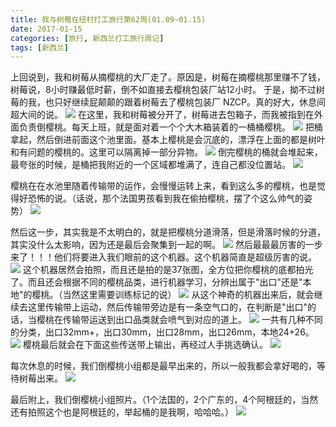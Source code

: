 ```yaml
---
title: 我与树莓在纽村打工旅行第62周(01.09~01.15)
date: 2017-01-15
categories: [旅行, 新西兰打工旅行周记]
tags: [新西兰]    
---
```







上回说到，我和树莓从摘樱桃的大厂走了。原因是，树莓在摘樱桃那里赚不了钱，树莓说，8小时赚最低时薪，倒不如直接去樱桃包装厂站12小时。
于是，拗不过树莓的我，也只好继续屁颠颠的跟着树莓去了樱桃包装厂 NZCP。真的好大，休息间超大间的说。
![](/event/2017_01_15_p1.jpg)
在这里，我和树莓被分开了，树莓进去包箱子，而我被指到在外面负责倒樱桃。每天上班，就是面对着一个个大木箱装着的一桶桶樱桃。
![](/event/2017_01_15_p2.jpg)
把桶拿起，然后倒进前面这个池里面。基本上樱桃是会沉底的，漂浮在上面的都是树叶和有问题的樱桃的。这里可以隔离掉一部分异物。
![](/event/2017_01_15_p3.jpg)
倒完樱桃的桶就会堆起来，最夸张的时候，是桶把我附近的一个区域都堆满了，连自己都没位置站。
![](/event/2017_01_15_p4.jpg)

樱桃在在水池里随着传输带的运作，会慢慢运转上来，看到这么多的樱桃，也是觉得好恐怖的说。（话说，那个法国男孩看到我在偷拍樱桃，摆了个这么帅气的姿势）
![](/event/2017_01_15_p5.jpg)

然后这一步，其实我是不太明白的，就是把樱桃分道滑落，但是滑落时候的分道，其实没什么太影响，因为还是最后会聚集到一起的啊。
![](/event/2017_01_15_p6.jpg)
然后最最最厉害的一步来了！！！他们将要进入我们眼前的这个机器。这个机器简直是超级厉害的说。
![](/event/2017_01_15_p7.jpg)
这个机器居然会拍照，而且还是拍的是37张图，全方位把你樱桃的底都拍光了。而且还会根据不同的樱桃品类，进行机器学习，分辨出属于"出口"还是"本地"的樱桃。（当然这里需要训练标记的说）
![](/event/2017_01_15_p8.jpg)
从这个神奇的机器出来后，就会继续去这里传输带上运动，然后传输带旁边是有一条空气口的，在判断是"出口"的话，当樱桃在传输带运送到出口品类就会喷气到对应的道上。
![](/event/2017_01_15_p9.jpg)
一共有几种不同的分类，出口32mm+，出口30mm，出口28mm，出口26mm，本地24+26。
![](/event/2017_01_15_p10.jpg)
樱桃最后就会在下面这些传送带上输出，再经过人手挑选确认。
![](/event/2017_01_15_p11.jpg)

每次休息的时候，我们倒樱桃小组都是最早出来的，所以一般我都会拿好喝的，等待树莓出来。
![](/event/2017_01_15_p12.jpg)

最后附上，我们倒樱桃小组照片。（1个法国的，2个广东的，4个阿根廷的，当然还有拍照这个也是阿根廷的，举起桶的是我啊，哈哈哈。）
![](/event/2017_01_15_p13.jpg)
